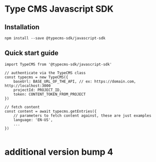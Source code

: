 # Type CMS Javascript SDK

## Installation

`npm install --save @typecms-sdk/javascript-sdk`

## Quick start guide

```
import TypeCMS from '@typecms-sdk/javascript-sdk'

// authenticate via the TypeCMS class
const typecms = new TypeCMS({
    baseUrl: BASE_URL_OF_THE_API, // ex: https://domain.com, http://localhost:3000
    projectId: PROJECT_ID,
    token: CONTENT_TOKEN_FROM_PROJECT
})

// fetch content
const content = await typecms.getEntries({
    // parameters to fetch content against, these are just examples
    language: 'EN-US',
    ...
})


```

# additional version bump 4
